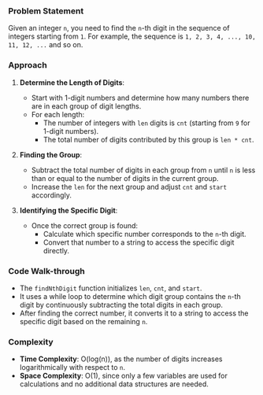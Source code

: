 ### Problem Statement
Given an integer `n`, you need to find the `n`-th digit in the sequence of integers starting from `1`. For example, the sequence is `1, 2, 3, 4, ..., 10, 11, 12, ...` and so on.

### Approach
1. **Determine the Length of Digits**:
   - Start with 1-digit numbers and determine how many numbers there are in each group of digit lengths.
   - For each length:
     - The number of integers with `len` digits is `cnt` (starting from `9` for 1-digit numbers).
     - The total number of digits contributed by this group is `len * cnt`.

2. **Finding the Group**:
   - Subtract the total number of digits in each group from `n` until `n` is less than or equal to the number of digits in the current group.
   - Increase the `len` for the next group and adjust `cnt` and `start` accordingly.

3. **Identifying the Specific Digit**:
   - Once the correct group is found:
     - Calculate which specific number corresponds to the `n`-th digit.
     - Convert that number to a string to access the specific digit directly.

### Code Walk-through
- The `findNthDigit` function initializes `len`, `cnt`, and `start`.
- It uses a while loop to determine which digit group contains the `n`-th digit by continuously subtracting the total digits in each group.
- After finding the correct number, it converts it to a string to access the specific digit based on the remaining `n`.

### Complexity
- **Time Complexity**: O(log(n)), as the number of digits increases logarithmically with respect to `n`.
- **Space Complexity**: O(1), since only a few variables are used for calculations and no additional data structures are needed.
